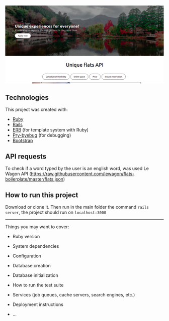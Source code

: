 ![main banner](https://github.com/thiagohrcosta/hotel-api/blob/master/public/img/uniqueFlats.png?raw=true)

## Technologies
This project was created with:

 - [Ruby](https://www.ruby-lang.org/pt/)
 - [Rails](https://rubygems.org/gems/rails)
 - [ERB](https://ruby-doc.org/stdlib-2.7.1/libdoc/erb/rdoc/ERB.html) (for template system with Ruby)
 - [Pry-byebug](https://rubygems.org/gems/pry-byebug/versions/3.4.0?locale=pt-BR) (for debugging)
 - [Bootstrap](https://getbootstrap.com/)

## API requests
To check if a word typed by the user is an english word, was used Le Wagon API (https://raw.githubusercontent.com/lewagon/flats-boilerplate/master/flats.json)

## How to run this project
Download or clone it. Then run in the main folder the command `rails server`, the project should run on `localhost:3000`

<hr>
Things you may want to cover:

* Ruby version

* System dependencies

* Configuration

* Database creation

* Database initialization

* How to run the test suite

* Services (job queues, cache servers, search engines, etc.)

* Deployment instructions

* ...
